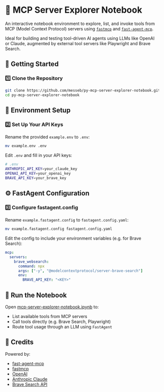 # 🔎 MCP Server Explorer Notebook

An interactive notebook environment to explore, list, and invoke tools from MCP (Model Context Protocol) servers using [`fastmcp`](https://pypi.org/project/fastmcp/) and [`fast-agent-mcp`](https://pypi.org/project/fast-agent-mcp/).

Ideal for building and testing tool-driven AI agents using LLMs like OpenAI or Claude, augmented by external tool servers like Playwright and Brave Search.


## 🚀 Getting Started

### 1️⃣ Clone the Repository

```bash
git clone https://github.com/messeb/py-mcp-server-explorer-notebook.git
cd py-mcp-server-explorer-notebook
```


## 🔐 Environment Setup

### 2️⃣ Set Up Your API Keys

Rename the provided `example.env` to `.env`:

```bash
mv example.env .env
```

Edit `.env` and fill in your API keys:

```bash
# .env
ANTHROPIC_API_KEY=your_claude_key
OPENAI_API_KEY=your_openai_key
BRAVE_API_KEY=your_brave_key
```


## ⚙️ FastAgent Configuration

### 3️⃣ Configure fastagent.config

Rename `example.fastagent.config` to `fastagent.config.yaml`:

```bash
mv example.fastagent.config fastagent.config.yaml
```

Edit the config to include your environment variables (e.g. for Brave Search):

```yaml
mcp:
  servers:
    brave_websearch:
      command: npx
      args: ["-y", "@modelcontextprotocol/server-brave-search"]
      env:
        BRAVE_API_KEY: "<KEY>"
```


## 📒 Run the Notebook

Open [mcp-server-explorer-notebook.ipynb](./mcp-server-explorer-notebook.ipynb) to:

- List available tools from MCP servers
- Call tools directly (e.g. Brave Search, Playwright)
- Route tool usage through an LLM using `FastAgent`


## 🧠 Credits

Powered by:

- [fast-agent-mcp](https://github.com/evalstate/fast-agent)
- [fastmcp](https://github.com/jlowin/fastmcp)
- [OpenAI](https://platform.openai.com/)
- [Anthropic Claude](https://www.anthropic.com/)
- [Brave Search API](https://brave.com/search/api/)
